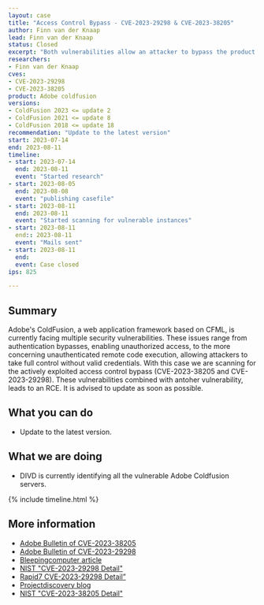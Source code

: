 ```yaml
---
layout: case
title: "Access Control Bypass - CVE-2023-29298 & CVE-2023-38205"
author: Finn van der Knaap
lead: Finn van der Knaap
status: Closed
excerpt: "Both vulnerabilities allow an attacker to bypass the product feature that restricts external access to the ColdFusion Administrator."
researchers:
- Finn van der Knaap
cves:
- CVE-2023-29298
- CVE-2023-38205
product: Adobe coldfusion
versions: 
- ColdFusion 2023 <= update 2 
- ColdFusion 2021 <= update 8
- ColdFusion 2018 <= update 18
recommendation: "Update to the latest version"
start: 2023-07-14
end: 2023-08-11
timeline:
- start: 2023-07-14
  end: 2023-08-11
  event: "Started research"
- start: 2023-08-05
  end: 2023-08-08
  event: "publishing casefile"
- start: 2023-08-11
  end: 2023-08-11
  event: "Started scanning for vulnerable instances"
- start: 2023-08-11
  end:: 2023-08-11
  event: "Mails sent"
- start: 2023-08-11
  end: 
  event: Case closed
ips: 825

---
```



## Summary


Adobe's ColdFusion, a web application framework based on CFML, is currently facing multiple security vulnerabilities. These issues range from authentication bypasses, enabling unauthorized access, to the more concerning unauthenticated remote code execution, allowing attackers to take full control without valid credentials. With this case we are scanning for the actively exploited access control bypass (CVE-2023-38205 and CVE-2023-29298). These vulnerabilities combined with antoher vulnerability, leads to an RCE. It is advised to update as soon as possible.


## What you can do

* Update to the latest version.

## What we are doing

* DIVD is currently identifying all the vulnerable Adobe Coldfusion servers.

{% include timeline.html %}



## More information

* [Adobe Bulletin of CVE-2023-38205](https://helpx.adobe.com/security/products/coldfusion/apsb23-47.html)
* [Adobe Bulletin of CVE-2023-29298](https://helpx.adobe.com/security/products/coldfusion/apsb23-40.html)
* [Bleepingcomputer article](https://www.bleepingcomputer.com/news/security/critical-coldfusion-flaws-exploited-in-attacks-to-drop-webshells/)
* [NIST "CVE-2023-29298 Detail"](https://nvd.nist.gov/vuln/detail/CVE-2023-29298)
* [Rapid7 CVE-2023-29298 Detail”](https://www.rapid7.com/blog/post/2023/07/11/cve-2023-29298-adobe-coldfusion-access-control-bypass)
* [Projectdiscovery blog](https://blog.projectdiscovery.io/adobe-coldfusion-rce)
* [NIST "CVE-2023-38205 Detail"](https://nvd.nist.gov/vuln/detail/CVE-2023-38205)
